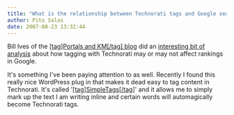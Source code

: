 ```yaml
---
title: "What is the relationship between Technorati tags and Google search results?"
author: Pito Salas
date: 2007-08-23 13:32:44
---
```



Bill Ives of the [[tag]Portals and KM[/tag]
blog](<http://billives.typepad.com/portals_and_km/>) did an [interesting bit
of
analysis](<http://billives.typepad.com/portals_and_km/2007/08/16-technorati-t.html>)
about how tagging with Technorati may or may not affect rankings in Google.

It's something I've been paying attention to as well. Recently I found this
really nice WordPress plug in that makes it dead easy to tag content in
Technorati. It's called
'[[tag]SimpleTags[/tag]](<http://www.broobles.com/scripts/simpletags/>)' and
it allows me to simply mark up the text I am writing inline and certain words
will automagically become Technorati tags.


